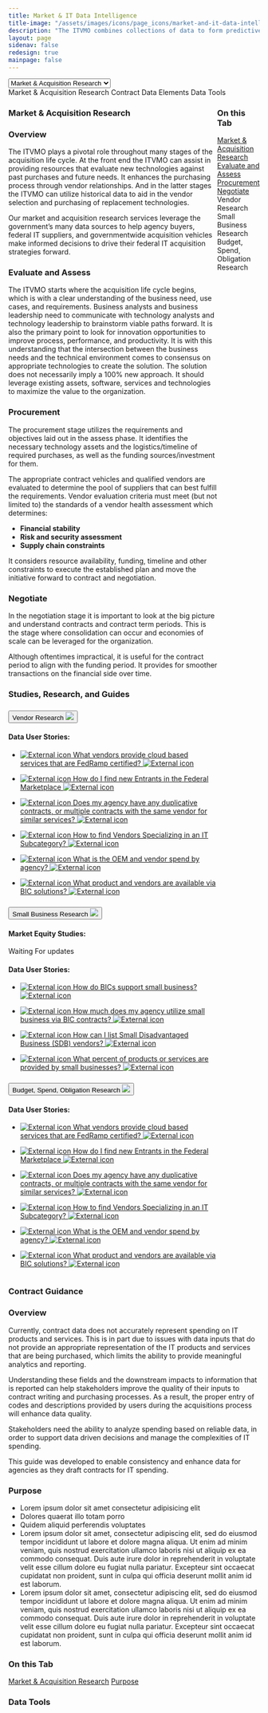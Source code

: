 ```yaml
---
title: Market & IT Data Intelligence
title-image: "/assets/images/icons/page_icons/market-and-it-data-intelligence.svg"
description: "The ITVMO combines collections of data to form predictive narratives and increases use of disparate data through guides and how-to aids to better IT acquisition decision-making, governmentwide."
layout: page
sidenav: false
redesign: true
mainpage: false
---
```

   <section id="inner-page-tabs">
      <!-- Inner tab dropdown for the mobile version -->
      <div id="tabs-mobile-container">
         <select id="tabs-mobile" onchange="openTabDropdown();">
            <option value="market-acquisition-research-header">Market & Acquisition Research</option>
            <option value="contract-data-elements-header">Contract Data Elements</option>
            <option value="data-tools-header">Data Tools</option>
         </select>
      </div>
      <div class="tabs">
         <a id="market-acquisition-research-header" tabindex="0" class="tab active-tab" onclick="openTab(event, 'market-acquisition-research')" onkeydown="openTabKey(event, 'market-acquisition-research')">Market & Acquisition Research</a>
         <a id="contract-data-elements-header" tabindex="0" class="tab" onclick="openTab(event, 'contract-data-elements')" onkeydown="openTabKey(event, 'contract-data-elements')">Contract Data Elements</a>
         <a id="data-tools-header" tabindex="0" class="tab" onclick="openTab(event, 'data-tools')" onkeydown="openTabKey(event, 'data-tools')">Data Tools</a>
      </div>
      <div id="market-acquisition-research" class="tabcontent" style="display: flex;">
         <div class="contents">
            <h3 id="market-acquisition-research-overview" class="topic-heading">
               Market & Acquisition Research
            </h3>
            <h3 class="sub-topic-heading">
               Overview
            </h3>
            <p class="tab-p">
                The ITVMO plays a pivotal role throughout many stages of the acquisition life cycle. At the front end the ITVMO can assist in providing resources that evaluate new technologies against past purchases and future needs. It enhances the purchasing process through vendor relationships. And in the latter stages the ITVMO can utilize historical data to aid in the vendor selection and purchasing of replacement technologies.
            </p>
            <p class="tab-p">
                Our market and acquisition research services leverage the government’s many data sources to help agency buyers, federal IT suppliers, and governmentwide acquisition vehicles make informed decisions to drive their federal IT acquisition strategies forward.
            </p>
            <h3 id="evaluate-assess" class="sub-topic-heading">
               Evaluate and Assess
            </h3>
            <p class="tab-p">
                The ITVMO starts where the acquisition life cycle begins, which is with a clear understanding of the business need, use cases, and requirements. Business analysts and business leadership need to communicate with technology analysts and technology leadership to brainstorm viable paths forward. It is also the primary point to look for innovation opportunities to improve process, performance, and productivity. It is with this understanding that the intersection between the business needs and the technical environment comes to consensus on appropriate technologies to create the solution. The solution does not necessarily imply a 100% new approach. It should leverage existing assets, software, services and technologies to maximize the value to the organization.
            </p>
            <h3 id="procurement" class="sub-topic-heading">
               Procurement
            </h3>
            <p class="tab-p">
                The procurement stage utilizes the requirements and objectives laid out in the assess phase. It identifies the necessary technology assets and the logistics/timeline of required purchases, as well as the funding sources/investment for them.
            </p>
            <p class="tab-p">
                The appropriate contract vehicles and qualified vendors are evaluated to determine the pool of suppliers that can best fulfill the requirements. Vendor evaluation criteria must meet (but not limited to) the standards of a vendor health assessment which determines:
                <b>
                    <ul>
                        <li>Financial stability</li>
                        <li>Risk and security assessment</li>
                        <li>Supply chain constraints</li>
                    </ul>
                </b>
            </p>
            <p class="tab-p">
                It considers resource availability, funding, timeline and other constraints to execute the established plan and move the initiative forward to contract and negotiation.
            </p>
            <h3 id="negotiate" class="sub-topic-heading">
               Negotiate
            </h3>
            <p class="tab-p">
                In the negotiation stage it is important to look at the big picture and understand contracts and contract term periods. This is the stage where consolidation can occur and economies of scale can be leveraged for the organization.
            </p>
            <p class="tab-p">
                Although oftentimes impractical, it is useful for the contract period to align with the funding period. It provides for smoother transactions on the financial side over time.
            </p>
            <p class="tab-p"></p>
            <div class="tab-divide-line end-content"></div>
            <div class="usa-accordion">
                <h3 id="" class="sub-topic-heading">
                Studies, Research, and Guides
                </h3>
               <h3 class="usa-accordion__heading">
                  <button id="vendor-research" class="accordion" aria-expanded="false" aria-controls="b-a1" onclick="displayTabContent(this)">
                  <span>
                  Vendor Research
                  </span>
                  <img class="tab-arrow" src="{{site.baseurl}}/assets/images/icons/arrow-down.svg">
                  </button>
               </h3>
               <div id="b-a1" class="accordion-content ">
                  <div>
                     <div class="links-list">
                        <div class="links-list-heading">
                           <h4 id="assessment-info" class="margin-0 margin-top-2">
                                Data User Stories:          
                            </h4>
                        </div>
                        <ul>
                           <li class="">
                              <a header="assessment-info" target="_blank" rel="noreferrer noopener" href="https://itvmo.gsa.gov/assets/files/tlr/What-vendors-provide-cloud-based-services-that-are-FedRamp-certified-508.pdf">
                                 <p>
                                    <img class="front-icon" alt="External icon" src="{{site.baseurl}}/assets/images/icons/pdf-icon.svg">
                                    What vendors provide cloud based services that are FedRamp certified?
                                    <img alt="External icon" src="{{site.baseurl}}/assets/images/icons/external-small.svg">
                                 </p>
                              </a>
                           </li>
                           <li class="">
                              <a target="_blank" rel="noreferrer noopener" href="https://docs.google.com/presentation/u/0/d/1vXSZYnB6iYRbKogSa0dAtr7Jo8CIjXpXOJ59e_Y1dKQ/edit?pli=1#slide=id.p1">
                                 <p>
                                    <img class="front-icon" alt="External icon" src="{{site.baseurl}}/assets/images/icons/pdf-icon.svg">
                                    How do I find new Entrants in the Federal Marketplace
                                    <img alt="External icon" src="{{site.baseurl}}/assets/images/icons/external-small.svg">
                                 </p>
                              </a>
                           </li>
                           <li class="">
                              <a target="_blank" rel="noreferrer noopener" href="https://itvmo.gsa.gov/assets/files/tlr/agency-duplicate-contracts.pdf">
                                 <p>
                                    <img class="front-icon" alt="External icon" src="{{site.baseurl}}/assets/images/icons/pdf-icon.svg">
                                    Does my agency have any duplicative contracts, or multiple contracts with the same vendor for similar services?
                                    <img alt="External icon" src="{{site.baseurl}}/assets/images/icons/external-small.svg">
                                 </p>
                              </a>
                           </li>
                           <li class="">
                              <a target="_blank" rel="noreferrer noopener" href="https://itvmo.gsa.gov/assets/files/tlr/A-Guide-to-Finding-Vendors-Specializing-in-an-IT-Subcategory.pdf">
                                 <p>
                                    <img class="front-icon" alt="External icon" src="{{site.baseurl}}/assets/images/icons/pdf-icon.svg">
                                    How to find Vendors Specializing in an IT Subcategory?
                                    <img alt="External icon" src="{{site.baseurl}}/assets/images/icons/external-small.svg">
                                 </p>
                              </a>
                           </li>
                           <li class="">
                              <a target="_blank" rel="noreferrer noopener" href="https://itvmo.gsa.gov/assets/files/tlr/What-is-the-OEM-and-vendor-spend-by-agency-508.pdf">
                                 <p>
                                    <img class="front-icon" alt="External icon" src="{{site.baseurl}}/assets/images/icons/pdf-icon.svg">
                                   What is the OEM and vendor spend by agency?
                                    <img alt="External icon" src="{{site.baseurl}}/assets/images/icons/external-small.svg">
                                 </p>
                              </a>
                           </li>
                           <li class="">
                              <a target="_blank" rel="noreferrer noopener" href="https://itvmo.gsa.gov/assets/files/tlr/what-products-bic-solutions.pdf">
                                 <p>
                                    <img class="front-icon" alt="External icon" src="{{site.baseurl}}/assets/images/icons/pdf-icon.svg">
                                   What product and vendors are available via BIC solutions?
                                    <img alt="External icon" src="{{site.baseurl}}/assets/images/icons/external-small.svg">
                                 </p>
                              </a>
                           </li>
                        </ul>
                     </div>
                  </div>
               </div>
               <h3 class="usa-accordion__heading">
                  <button id="small-business-research" class="accordion" aria-expanded="false" aria-controls="b-a2" onclick="displayTabContent(this)">
                  <span>
                  Small Business Research
                  </span>
                  <img class="tab-arrow" src="{{site.baseurl}}/assets/images/icons/arrow-down.svg">
                  </button>
               </h3>
               <div id="b-a2" class="accordion-content ">
                  <div>
                     <div class="links-list">
                        <div class="links-list-heading">
                           <h4 id="assessment-info" class="margin-0 margin-top-2">
                                Market Equity Studies:          
                            </h4>
                        </div>
                        <p class="coming-soon">
                           Waiting For updates
                        </p>
                        <div class="links-list-heading">
                           <h4 id="assessment-info" class="margin-0 margin-top-2">
                                Data User Stories:          
                            </h4>
                        </div>
                        <ul>
                           <li class="">
                              <a header="assessment-info" target="_blank" rel="noreferrer noopener" href="https://itvmo.gsa.gov/assets/files/tlr/How-do-BICs-support-small-business-508.pdf">
                                 <p>
                                    <img class="front-icon" alt="External icon" src="{{site.baseurl}}/assets/images/icons/pdf-icon.svg">
                                    How do BICs support small business?
                                    <img alt="External icon" src="{{site.baseurl}}/assets/images/icons/external-small.svg">
                                 </p>
                              </a>
                           </li>
                           <li class="">
                              <a header="assessment-info" target="_blank" rel="noreferrer noopener" href="https://itvmo.gsa.gov/assets/files/tlr/how-much-agency-bic-contracts.pdf">
                                 <p>
                                    <img class="front-icon" alt="External icon" src="{{site.baseurl}}/assets/images/icons/pdf-icon.svg">
                                    How much does my agency utilize small business via BIC contracts?
                                    <img alt="External icon" src="{{site.baseurl}}/assets/images/icons/external-small.svg">
                                 </p>
                              </a>
                           </li>
                           <li class="">
                              <a header="assessment-info" target="_blank" rel="noreferrer noopener" href="https://itvmo.gsa.gov/assets/files/tlr/A-Guide-to-Finding-SDB-Vendors.pdf">
                                 <p>
                                    <img class="front-icon" alt="External icon" src="{{site.baseurl}}/assets/images/icons/pdf-icon.svg">
                                    How can I list Small Disadvantaged Business (SDB) vendors?
                                    <img alt="External icon" src="{{site.baseurl}}/assets/images/icons/external-small.svg">
                                 </p>
                              </a>
                           </li>
                           <li class="">
                              <a header="assessment-info" target="_blank" rel="noreferrer noopener" href="https://itvmo.gsa.gov/assets/files/tlr/percent-product-services-small-business.pdf">
                                 <p>
                                    <img class="front-icon" alt="External icon" src="{{site.baseurl}}/assets/images/icons/pdf-icon.svg">
                                    What percent of products or services are provided by small businesses?
                                    <img alt="External icon" src="{{site.baseurl}}/assets/images/icons/external-small.svg">
                                 </p>
                              </a>
                           </li>
                        </ul>
                     </div>
                  </div>
               </div>
               <h3 class="usa-accordion__heading">
                  <button id="budget-spend-obligation-research" class="accordion" aria-expanded="false" aria-controls="b-a3" onclick="displayTabContent(this)">
                  <span>
                  Budget, Spend, Obligation Research
                  </span>
                  <img class="tab-arrow" src="{{site.baseurl}}/assets/images/icons/arrow-down.svg">
                  </button>
               </h3>
               <div id="b-a3" class="accordion-content margin-bottom-4">
                  <div>
                     <div class="links-list">
                        <div class="links-list-heading">
                           <h4 id="assessment-info" class="margin-0 margin-top-2">
                                Data User Stories:          
                            </h4>
                        </div>
                        <ul>
                           <li class="">
                              <a header="assessment-info" target="_blank" rel="noreferrer noopener" href="https://itvmo.gsa.gov/assets/files/tlr/What-vendors-provide-cloud-based-services-that-are-FedRamp-certified-508.pdf">
                                 <p>
                                    <img class="front-icon" alt="External icon" src="{{site.baseurl}}/assets/images/icons/pdf-icon.svg">
                                    What vendors provide cloud based services that are FedRamp certified?
                                    <img alt="External icon" src="{{site.baseurl}}/assets/images/icons/external-small.svg">
                                 </p>
                              </a>
                           </li>
                           <li class="">
                              <a header="assessment-info" target="_blank" rel="noreferrer noopener" href="https://docs.google.com/presentation/d/1vXSZYnB6iYRbKogSa0dAtr7Jo8CIjXpXOJ59e_Y1dKQ/edit#slide=id.p1">
                                 <p>
                                    <img class="front-icon" alt="External icon" src="{{site.baseurl}}/assets/images/icons/pdf-icon.svg">
                                    How do I find new Entrants in the Federal Marketplace
                                    <img alt="External icon" src="{{site.baseurl}}/assets/images/icons/external-small.svg">
                                 </p>
                              </a>
                           </li>
                           <li class="">
                              <a header="assessment-info" target="_blank" rel="noreferrer noopener" href="https://itvmo.gsa.gov/assets/files/tlr/agency-duplicate-contracts.pdf">
                                 <p>
                                    <img class="front-icon" alt="External icon" src="{{site.baseurl}}/assets/images/icons/pdf-icon.svg">
                                    Does my agency have any duplicative contracts, or multiple contracts with the same vendor for similar services?
                                    <img alt="External icon" src="{{site.baseurl}}/assets/images/icons/external-small.svg">
                                 </p>
                              </a>
                           </li>
                           <li class="">
                              <a header="assessment-info" target="_blank" rel="noreferrer noopener" href="https://itvmo.gsa.gov/assets/files/tlr/A-Guide-to-Finding-Vendors-Specializing-in-an-IT-Subcategory.pdf">
                                 <p>
                                    <img class="front-icon" alt="External icon" src="{{site.baseurl}}/assets/images/icons/pdf-icon.svg">
                                    How to find Vendors Specializing in an IT Subcategory?
                                    <img alt="External icon" src="{{site.baseurl}}/assets/images/icons/external-small.svg">
                                 </p>
                              </a>
                           </li>
                           <li class="">
                              <a header="assessment-info" target="_blank" rel="noreferrer noopener" href="https://itvmo.gsa.gov/assets/files/tlr/What-is-the-OEM-and-vendor-spend-by-agency-508.pdf">
                                 <p>
                                    <img class="front-icon" alt="External icon" src="{{site.baseurl}}/assets/images/icons/pdf-icon.svg">
                                    What is the OEM and vendor spend by agency?
                                    <img alt="External icon" src="{{site.baseurl}}/assets/images/icons/external-small.svg">
                                 </p>
                              </a>
                           </li>
                           <li class="">
                              <a header="assessment-info" target="_blank" rel="noreferrer noopener" href="https://itvmo.gsa.gov/assets/files/tlr/what-products-bic-solutions.pdf">
                                 <p>
                                    <img class="front-icon" alt="External icon" src="{{site.baseurl}}/assets/images/icons/pdf-icon.svg">
                                    What product and vendors are available via BIC solutions?
                                    <img alt="External icon" src="{{site.baseurl}}/assets/images/icons/external-small.svg">
                                 </p>
                              </a>
                           </li>
                        </ul>
                     </div>
                  </div>
               </div>
            </div>
        </div>
         <div class="content-nav">
            <div class="nav-list">
               <h3>On this Tab</h3>
               <a class="page-nav page-nav-active" href="#market-acquisition-research-overview" onclick="return removeTabContent(this)">Market & Acquisition Research</a>
               <a class="page-nav" href="#evaluate-assess"
               onclick="return removeTabContent(this)">Evaluate and Assess</a>
               <a class="page-nav" href="#procurement" onclick="return removeTabContent(this)">Procurement</a>
               <a class="page-nav" href="#negotiate" onclick="return removeTabContent(this)">Negotiate</a>
               <a class="page-nav accordion-nav" aria-controls="vendor-research" >Vendor Research</a>
               <a class="page-nav accordion-nav" aria-controls="small-business-research" >Small Business Research</a>
               <a class="page-nav accordion-nav" aria-controls="budget-spend-obligation-research" >Budget, Spend, Obligation Research</a>
            </div>
         </div>
      </div>
      <div id="contract-data-elements" class="tabcontent">
         <div class="contents">
            <div>
                <div>
                    <h3 id="contract-guidance-overview" class="topic-heading">
                    Contract Guidance
                    </h3>
                    <h3 class="sub-topic-heading">
                    Overview
                    </h3>
                    <p class="tab-p">
                    Currently, contract data does not accurately represent spending on IT products and services. This is in part due to issues with data inputs that do not provide an appropriate representation of the IT products and services that are being purchased, which limits the ability to provide meaningful analytics and reporting.
                    </p>
                    <p class="tab-p">
                    Understanding these fields and the downstream impacts to information that is reported can help stakeholders improve the quality of their inputs to contract writing and purchasing processes. As a result, the proper entry of codes and descriptions provided by users during the acquisitions process will enhance data quality.
                    </p>
                    <p class="tab-p">
                    Stakeholders need the ability to analyze spending based on reliable data, in order to support data driven decisions and manage the complexities of IT spending.
                    </p>
                    <p class="tab-p">
                    This guide was developed to enable consistency and enhance data for agencies as they draft contracts for IT spending.
                    </p>
                    <h3 id="purpose" class="sub-topic-heading">
                    Purpose
                    </h3>
                    <div class="bulletSections" style="">
                        <div class="topLine"></div>
                        <ul class="experiences">
                            <li class="bulletText">Lorem ipsum dolor sit amet consectetur adipisicing elit</li>
                            <li class="bulletText">Dolores quaerat illo totam porro</li>
                            <li class="bulletText">Quidem aliquid perferendis voluptates</li>
                            <li class="bulletText">Lorem ipsum dolor sit amet, consectetur adipiscing elit, sed do eiusmod tempor incididunt ut labore et dolore magna aliqua. Ut enim ad minim veniam, quis nostrud exercitation ullamco laboris nisi ut aliquip ex ea commodo consequat. Duis aute irure dolor in reprehenderit in voluptate velit esse cillum dolore eu fugiat nulla pariatur. Excepteur sint occaecat cupidatat non proident, sunt in culpa qui officia deserunt mollit anim id est laborum.</li>
                            <li class="bulletText lastBullet">Lorem ipsum dolor sit amet, consectetur adipiscing elit, sed do eiusmod tempor incididunt ut labore et dolore magna aliqua. Ut enim ad minim veniam, quis nostrud exercitation ullamco laboris nisi ut aliquip ex ea commodo consequat. Duis aute irure dolor in reprehenderit in voluptate velit esse cillum dolore eu fugiat nulla pariatur. Excepteur sint occaecat cupidatat non proident, sunt in culpa qui officia deserunt mollit anim id est laborum.</li>
                        </ul>
                    </div>
                    <p class="tab-p">
                    </p>
                    <p class="tab-p">
                    </p>
                </div>
            </div>
        </div>
         <div class="content-nav">
            <div class="nav-list">
               <h3>On this Tab</h3>
               <a class="page-nav page-nav-active" href="#contract-guidance-overview" onclick="return removeTabContent(this)">Market & Acquisition Research</a>
               <a class="page-nav page-nav-active" href="#purpose" onclick="return removeTabContent(this)">Purpose</a>
               <!-- <a class="page-nav" href="#evaluate-assess"
               onclick="return removeTabContent(this)">Evaluate and Assess</a>
               <a class="page-nav" href="#procurement" onclick="return removeTabContent(this)">Procurement</a>
               <a class="page-nav" href="#negotiate" onclick="return removeTabContent(this)">Negotiate</a>
               <a class="page-nav accordion-nav" aria-controls="vendor-research" >Vendor Research</a>
               <a class="page-nav accordion-nav" aria-controls="small-business-research" >Small Business Research</a>
               <a class="page-nav accordion-nav" aria-controls="budget-spend-obligation-research" >Budget, Spend, Obligation Research</a> -->
            </div>
         </div>
      </div>
      <div id="data-tools" class="tabcontent">
         <div class="contents">
            <h3 id="" class="topic-heading">
               Data Tools
            </h3>
        </div>
      </div>
    </section>